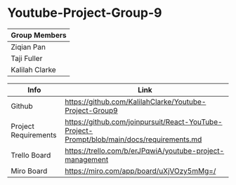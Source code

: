 # Youtube-Project-Group-9


Group Members|
-----------|
Ziqian Pan | 
Taji Fuller| 
Kalilah Clarke |


Info | Link
------------- | -------------
Github| https://github.com/KalilahClarke/Youtube-Project-Group9
Project Requirements  | https://github.com/joinpursuit/React-YouTube-Project-Prompt/blob/main/docs/requirements.md
Trello Board  | https://trello.com/b/erJPqwiA/youtube-project-management
Miro Board | https://miro.com/app/board/uXjVOzy5mMg=/

